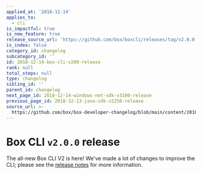 ```yaml
---
applied_at: '2018-12-14'
applies_to:
  - cli
is_impactful: true
is_new_feature: true
release_source_url: 'https://github.com/box/boxcli/releases/tag/v2.0.0'
is_index: false
category_id: changelog
subcategory_id: ''
id: 2018-12-14-box-cli-v200-release
rank: null
total_steps: null
type: changelog
sibling_id: ''
parent_id: changelog
next_page_id: 2018-12-14-windows-net-sdk-v3100-release
previous_page_id: 2018-12-13-java-sdk-v2250-release
source_url: >-
  https://github.com/box/box-developer-changelog/blob/main/content/2018/12-14-box-cli-v200-release.md
---
```

# Box CLI `v2.0.0` release

The all-new Box CLI V2 is here!  We've made a lot of changes to improve the CLI; please see the [release notes](https://github.com/box/boxcli/blob/master/CHANGELOG.md[#200](https://github.com/box/boxcli/pull/200)) for more information.